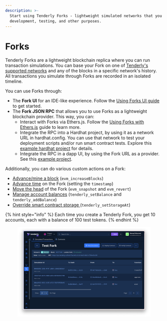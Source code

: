 ```yaml
---
description: >-
  Start using Tenderly Forks - lightweight simulated networks that you can use
  development, testing, and other purposes.
---
```


# Forks

Tenderly Forks are a lightweight blockchain replica where you can run transaction simulations. You can base your Fork on one of [Tenderly's supported networks](../../supported-networks-and-languages.md) and any of the blocks in a specific network's history. All transactions you simulate through Forks are recorded in an isolated timeline.&#x20;

You can use Forks through:

* The **Fork UI** for an IDE-like experience. Follow the [Using Forks UI guide](using-forks-ui.md) to get started.
* The **Fork JSON RPC** that allows you to use Forks as a lightweight blockchain provider. This way, you can:
  * Interact with Forks via Ethers.js. Follow the [Using Forks with Ethers.js](using-forks-with-ethers.js.md) guide to learn more.
  * Integrate the RPC into a Hardhat project, by using it as a network URL in hardhat.config. You can use that network to test your deployment scripts and/or run smart contract tests. Explore this [example hardhat project](https://github.com/Tenderly/tenderly-examples/tree/master/multisig-wallet) for details.
  * Integrate the RPC in a dapp UI, by using the Fork URL as a provider. See this [example project](https://github.com/Tenderly/tenderly-examples/tree/master/multisig-ui-simulations).

Additionally, you can do various custom actions on a Fork:

* [Advance/mine a block](../reference/tenderly-fork-customization-via-api/how-to-advance-mine-the-block.md)  (`evm_increaseBlocks`)
* [Advance time](../reference/tenderly-fork-customization-via-api/how-to-advance-time-on-fork.md) on the Fork (setting the `timestamp`)
* [Move the head](../reference/tenderly-fork-customization-via-api/how-to-point-the-fork-to-a-specific-simulation.md) of the Fork (`evm_snapshot` and `evm_revert`)
* [Manage account balances](../reference/tenderly-fork-customization-via-api/how-to-manage-account-balances-in-tenderly-forks.md) (`tenderly_setBalance` and `tenderly_addBalance`)
* [Override smart contract storage ](../reference/tenderly-fork-customization-via-api/how-to-change-storage-values-on-a-fork.md)(`tenderly_setStorageAt`)&#x20;

{% hint style="info" %}
Each time you create a Tenderly Fork, you get 10 accounts, each with a balance of 100 test tokens.
{% endhint %}

<figure><img src="../../.gitbook/assets/forks-page-0.png" alt=""><figcaption></figcaption></figure>

###
